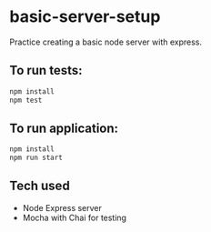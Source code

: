 # basic-server-setup
Practice creating a basic node server with express.

## To run tests:

```bash
npm install
npm test
```

## To run application:

```bash
npm install
npm run start
```

## Tech used

- Node Express server
- Mocha with Chai for testing


